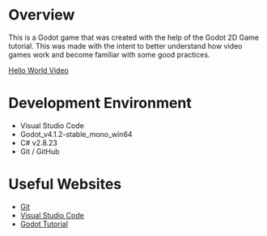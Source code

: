 # Overview

This is a Godot game that was created with the help of the Godot 2D Game tutorial. This was made with the intent to better understand how video games work and become familiar with some good practices.

[Hello World Video](https://youtu.be/FPw6oajNRuE)

# Development Environment

* Visual Studio Code
* Godot_v4.1.2-stable_mono_win64
* C# v2.8.23
* Git / GitHub

# Useful Websites

* [Git](https://git-scm.com/download)
* [Visual Studio Code](https://code.visualstudio.com/download)
* [Godot Tutorial](https://docs.godotengine.org/en/latest/getting_started/first_2d_game/index.html)
  
